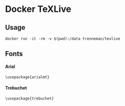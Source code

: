 # Docker TeXLive

## Usage

    docker run -it -rm -v $(pwd):/data trenneman/texlive

## Fonts

#### Arial

    \usepackage{arialmt}

#### Trebuchet

    \usepackage{trebuchet}